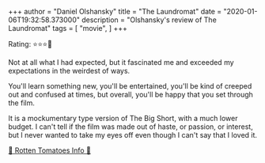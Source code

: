 +++
author = "Daniel Olshansky"
title = "The Laundromat"
date = "2020-01-06T19:32:58.373000"
description = "Olshansky's review of The Laundromat"
tags = [
    "movie",
]
+++

Rating: ⭐⭐⭐🌟

Not at all what I had expected, but it fascinated me and exceeded my expectations in the weirdest of ways.

You'll learn something new, you'll be entertained, you'll be kind of creeped out and confused at times, but overall, you'll be happy that you set through the film. 

It is a mockumentary type version of The Big Short, with a much lower budget. I can't tell if the film was made out of haste, or passion, or interest, but I never wanted to take my eyes off even though I can't say that I loved it.

[🍅 Rotten Tomatoes Info 🍅](https://www.rottentomatoes.com//m/the_laundromat)